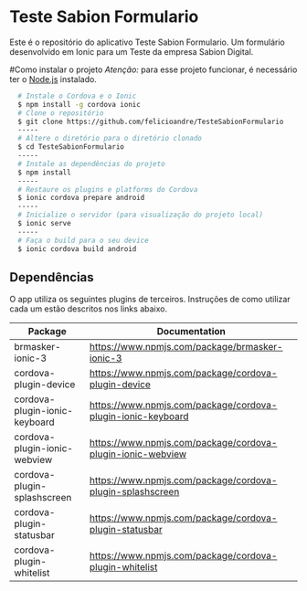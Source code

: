 # Teste Sabion Formulario
Este é o repositório do aplicativo Teste Sabion Formulario. Um formulário desenvolvido em Ionic para um Teste da empresa Sabion Digital.

#Como instalar o projeto
*Atenção:* para esse projeto funcionar, é necessário ter o [Node.js](https://nodejs.org/) instalado.
```bash
  # Instale o Cordova e o Ionic 
  $ npm install -g cordova ionic
  # Clone o repositório	
  $ git clone https://github.com/felicioandre/TesteSabionFormulario
  -----
  # Altere o diretório para o diretório clonado
  $ cd TesteSabionFormulario
  -----
  # Instale as dependências do projeto
  $ npm install
  -----
  # Restaure os plugins e platforms do Cordova
  $ ionic cordova prepare android
  -----
  # Inicialize o servidor (para visualização do projeto local)
  $ ionic serve
  -----
  # Faça o build para o seu device
  $ ionic cordova build android
  ```


## Dependências
O app utiliza os seguintes plugins de terceiros. Instruções de como utilizar cada um estão descritos nos links abaixo.

| Package | Documentation |
| ------ | ------ |
| brmasker-ionic-3 | https://www.npmjs.com/package/brmasker-ionic-3 |
| cordova-plugin-device | https://www.npmjs.com/package/cordova-plugin-device |
| cordova-plugin-ionic-keyboard | https://www.npmjs.com/package/cordova-plugin-ionic-keyboard |
| cordova-plugin-ionic-webview | https://www.npmjs.com/package/cordova-plugin-ionic-webview |
| cordova-plugin-splashscreen | https://www.npmjs.com/package/cordova-plugin-splashscreen |
| cordova-plugin-statusbar | https://www.npmjs.com/package/cordova-plugin-statusbar |
| cordova-plugin-whitelist | https://www.npmjs.com/package/cordova-plugin-whitelist |
